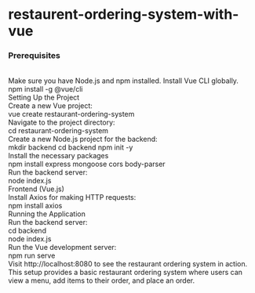 # restaurent-ordering-system-with-vue
### Prerequisites 
<br>
Make sure you have Node.js and npm installed. Install Vue CLI globally. 
<br> npm install -g @vue/cli 
<br>
Setting Up the Project 
<br>
Create a new Vue project: <br>
vue create restaurant-ordering-system <br>
Navigate to the project directory: <br>
cd restaurant-ordering-system <br>
Create a new Node.js project for the backend: <br>
mkdir backend 
cd backend
npm init -y <br>
Install the necessary packages <br>
npm install express mongoose cors body-parser <br>
Run the backend server: <br>
node index.js <br>
Frontend (Vue.js)  <br>
Install Axios for making HTTP requests: <br>
npm install axios <br>
Running the Application <br>
Run the backend server: <br>
cd backend <br>
node index.js <br>
Run the Vue development server: <br>
npm run serve <br>
Visit http://localhost:8080 to see the restaurant ordering system in action.
<br>
This setup provides a basic restaurant ordering system where users can view a menu, add items to their order, and place an order. <br>
